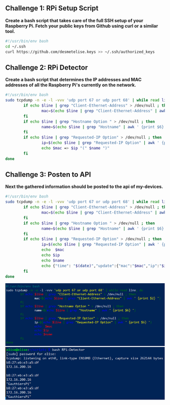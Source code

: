 ## Challenge 1: RPi Setup Script

**Create a bash script that takes care of the full SSH setup of your Raspberry Pi. Fetch your public keys from Github using curl or a similar tool.**

```sh
#!/usr/bin/env bash
cd ~/.ssh
curl https://github.com/desmetelise.keys >> ~/.ssh/authorized_keys
```

## Challenge 2: RPi Detector

**Create a bash script that determines the IP addresses and MAC addresses of all the Raspberry Pi's currently on the network.**
```sh
#!/usr/bin/env bash
sudo tcpdump -n -e -l -vvv 'udp port 67 or udp port 68' | while read line; do
        if echo $line | grep "Client-Ethernet-Address" > /dev/null ; then
                mac=$(echo $line | grep "Client-Ethernet-Address" | awk ' {print $2} ')
        fi
        if echo $line | grep "Hostname Option " > /dev/null ; then
                name=$(echo $line | grep "Hostname" | awk ' {print $6} ')
        fi
        if echo $line | grep "Requested-IP Option" > /dev/null ; then
                ip=$(echo $line | grep "Requested-IP Option" | awk ' {print $6} ')
                echo $mac => $ip "(" $name ")"
        fi
done
```
 

## Challenge 3: Posten to API

**Next the gathered information should be posted to the api of my-devices.**


```sh
#!/usr/bin/env bash
sudo tcpdump -n -e -l -vvv 'udp port 67 or udp port 68' | while read line; do
        if echo $line | grep "Client-Ethernet-Address" > /dev/null ; then
                mac=$(echo $line | grep "Client-Ethernet-Address" | awk ' {print $2} ')
        fi
        if echo $line | grep "Hostname Option " > /dev/null ; then
                name=$(echo $line | grep "Hostname" | awk ' {print $6} ')
        fi
        if echo $line | grep "Requested-IP Option" > /dev/null ; then
                ip=$(echo $line | grep "Requested-IP Option" | awk ' {print $6} ')
                echo  $mac
                echo $ip
                echo $name
                echo {"time": "$(date)","update":{"mac":"$mac","ip":"$ip", "name":$name}}
        fi
done
```

![detector](./img/detector.png) 
![detector](./img/detectorOutput.PNG)